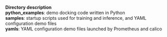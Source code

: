 **Directory description** <br/>
**python_examples**: demo docking code written in Python <br/>
**samples**: startup scripts used for training and inference, and YAML configuration demo files<br/>
**yamls**: YAML configuration demo files launched by Prometheus and calico